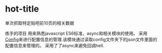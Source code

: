 # hot-title
单次抓取特定贴吧前10页的相关数据

练手的项目 
用来熟悉javascript ES6标准，async和相关模块的使用。
采用[Config](https://github.com/lorenwest/node-config)来进行配置信息的管理.该模块通过读取config文件夹下的json文件里面的配置信息来管理的。
采用了了async来避免回调hell.
